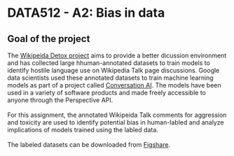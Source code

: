 # DATA512 - A2: Bias in data

## Goal of the project
The [Wikipeida Detox project](https://meta.wikimedia.org/wiki/Research:Detox) aims to provide a better dicussion environment and has collected large hhuman-annotated 
datasets to train models to identify hostile language use on Wikipedia Talk page discussions. Google data scientists used these annotated datasets to train machine learning models as part of a project called [Conversation AI](https://github.com/conversationai/perspectiveapi). The models have been used in a variety of software products and made freely accessible to anyone through the Perspective API. 
<br>
<br>
For this assignment, the annotated Wikipeida Talk comments for aggression and toxicity are used to identify potential bias in human-labled and analyze implications of models trained using the labled data.
<br>
<br>
The labeled datasets can be downloaded from [Figshare](https://figshare.com/projects/Wikipedia_Talk/16731).
<br>
<br>



